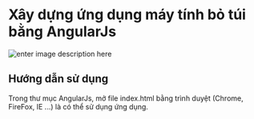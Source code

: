 # Xây dựng ứng dụng máy tính bỏ túi bằng AngularJs
![enter image description here](http://i.imgur.com/DUISGn4.png)

Hướng dẫn sử dụng
-------
Trong thư mục AngularJs, mở file index.html bằng trình duyệt (Chrome, FireFox, IE ...)  là có thể sử dụng ứng dụng.
